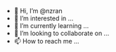 - 👋 Hi, I’m @nzran
- 👀 I’m interested in ...
- 🌱 I’m currently learning ...
- 💞️ I’m looking to collaborate on ...
- 📫 How to reach me ...

<!---
nzran/nzran is a ✨ special ✨ repository because its `README.md` (this file) appears on your GitHub profile.
You can click the Preview link to take a look at your changes.
--->
